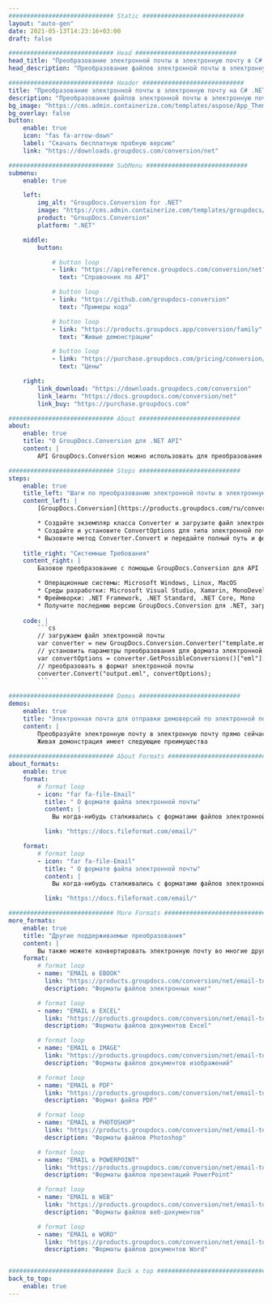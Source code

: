 ```yaml
---
############################# Static ############################
layout: "auto-gen"
date: 2021-05-13T14:23:16+03:00
draft: false

############################# Head ############################
head_title: "Преобразование электронной почты в электронную почту в C# .NET VB.NET"
head_description: "Преобразование файлов электронной почты в электронную почту и более 80 других форматов файлов с помощью собственного API преобразования документов для приложений .NET (C#, ASP.NET, VB.NET, .NET Core)."

############################# Header ############################
title: "Преобразование электронной почты в электронную почту на C# .NET"
description: "Преобразование файлов электронной почты в электронную почту и более 80 других форматов файлов с помощью собственного API преобразования документов для приложений .NET (C#, ASP.NET, VB.NET, .NET Core)."
bg_image: "https://cms.admin.containerize.com/templates/aspose/App_Themes/V3/images/bg/header1.png"
bg_overlay: false
button:
    enable: true
    icon: "fas fa-arrow-down"
    label: "Скачать бесплатную пробную версию"
    link: "https://downloads.groupdocs.com/conversion/net"

############################# SubMenu ############################
submenu:
    enable: true

    left:
        img_alt: "GroupDocs.Conversion for .NET"
        image: "https://cms.admin.containerize.com/templates/groupdocs/images/product-logos/90x90-noborder/groupdocs-conversion-net.png"
        product: "GroupDocs.Conversion"
        platform: ".NET"

    middle:
        button:

            # button loop
            - link: "https://apireference.groupdocs.com/conversion/net"
              text: "Справочник по API"

            # button loop
            - link: "https://github.com/groupdocs-conversion"
              text: "Примеры кода"

            # button loop
            - link: "https://products.groupdocs.app/conversion/family"
              text: "Живые демонстрации"

            # button loop
            - link: "https://purchase.groupdocs.com/pricing/conversion/net"
              text: "Цены"

    right:
        link_download: "https://downloads.groupdocs.com/conversion"
        link_learn: "https://docs.groupdocs.com/conversion/net"
        link_buy: "https://purchase.groupdocs.com"

############################# About ############################
about:
    enable: true
    title: "О GroupDocs.Conversion для .NET API"
    content: |
        API GroupDocs.Conversion можно использовать для преобразования Microsoft Word, Excel, PowerPoint, PDF, Visio и других форматов. GroupDocs.Conversion — это автономный API, который подходит для серверных и внутренних систем, где требуется высокая производительность. Он не зависит от какого-либо программного обеспечения, такого как Microsoft или Open Office.

############################# Steps ############################
steps:
    enable: true
    title_left: "Шаги по преобразованию электронной почты в электронную почту на C#"
    content_left: |
        [GroupDocs.Conversion](https://products.groupdocs.com/ru/conversion/net/) позволяет разработчикам легко преобразовать файл электронной почты в электронную почту, используя несколько строк кода.

        * Создайте экземпляр класса Converter и загрузите файл электронной почты с полным путем
        * Создайте и установите ConvertOptions для типа электронной почты
        * Вызовите метод Converter.Convert и передайте полный путь и формат (Email) в качестве параметра
        
    title_right: "Системные Требования"
    content_right: |
        Базовое преобразование с помощью GroupDocs.Conversion для API .NET можно выполнить, выполнив несколько простых шагов. Наши API поддерживаются на всех основных платформах и операционных системах. Перед выполнением приведенного ниже кода убедитесь, что в вашей системе установлены следующие предварительные компоненты.

        * Операционные системы: Microsoft Windows, Linux, MacOS
        * Среды разработки: Microsoft Visual Studio, Xamarin, MonoDevelop
        * Фреймворки: .NET Framework, .NET Standard, .NET Core, Mono
        * Получите последнюю версию GroupDocs.Conversion для .NET, загруженную с [Nuget](https://www.nuget.org/packages/groupdocs.conversion)
        
    code: |
        ```cs
        // загружаем файл электронной почты
        var converter = new GroupDocs.Conversion.Converter("template.eml");
        // установить параметры преобразования для формата электронной почты
        var convertOptions = converter.GetPossibleConversions()["eml"].ConvertOptions;
        // преобразовать в формат электронной почты
        converter.Convert("output.eml", convertOptions);
        ```
        
############################# Demos ############################
demos:
    enable: true
    title: "Электронная почта для отправки демоверсий по электронной почте"
    content: |
        Преобразуйте электронную почту в электронную почту прямо сейчас, посетив веб-сайт [GroupDocs.Conversion Живые демонстрации](https://products.groupdocs.app/conversion/email-to-email).
        Живая демонстрация имеет следующие преимущества
        
############################# About Formats ############################
about_formats:
    enable: true
    format:
        # format loop
        - icon: "far fa-file-Email"
          title: " О формате файла электронной почты"
          content: |
            Вы когда-нибудь сталкивались с форматами файлов электронной почты и не могли их открыть? Вы попали в нужное место, мы собираемся объяснить, что такое форматы файлов электронной почты и какое рекомендуемое программное обеспечение может открывать или использовать их. Форматы файлов электронной почты используются приложениями электронной почты для хранения различных данных, включая сообщения электронной почты, вложения, папки, адресные книги и т. д. Форматы файлов электронной почты в основном связаны с файлом сообщения электронной почты Outlook Express. Иные типы файлов также могут использовать расширение файла Email. Существует несколько распространенных типов файлов, используемых в электронной почте. Ниже приведен список наиболее популярных форматов файлов, используемых различными почтовыми клиентами для хранения сообщений электронной почты и других связанных данных.

          link: "https://docs.fileformat.com/email/"

    format:
        # format loop
        - icon: "far fa-file-Email"
          title: " О формате файла электронной почты"
          content: |
            Вы когда-нибудь сталкивались с форматами файлов электронной почты и не могли их открыть? Вы попали в нужное место, мы собираемся объяснить, что такое форматы файлов электронной почты и какое рекомендуемое программное обеспечение может открывать или использовать их. Форматы файлов электронной почты используются приложениями электронной почты для хранения различных данных, включая сообщения электронной почты, вложения, папки, адресные книги и т. д. Форматы файлов электронной почты в основном связаны с файлом сообщения электронной почты Outlook Express. Иные типы файлов также могут использовать расширение файла Email. Существует несколько распространенных типов файлов, используемых в электронной почте. Ниже приведен список наиболее популярных форматов файлов, используемых различными почтовыми клиентами для хранения сообщений электронной почты и других связанных данных.

          link: "https://docs.fileformat.com/email/"

############################# More Formats ############################
more_formats:
    enable: true
    title: "Другие поддерживаемые преобразования"
    content: |
        Вы также можете конвертировать электронную почту во многие другие форматы файлов. Пожалуйста, ознакомьтесь с полным списком ниже.
    format: 
        # format loop
        - name: "EMAIL в EBOOK"
          link: "https://products.groupdocs.com/conversion/net/email-to-ebook"
          description: "Форматы файлов электронных книг"

        # format loop
        - name: "EMAIL в EXCEL"
          link: "https://products.groupdocs.com/conversion/net/email-to-excel"
          description: "Форматы файлов документов Excel"

        # format loop
        - name: "EMAIL в IMAGE"
          link: "https://products.groupdocs.com/conversion/net/email-to-image"
          description: "Форматы файлов документов изображений"

        # format loop
        - name: "EMAIL в PDF"
          link: "https://products.groupdocs.com/conversion/net/email-to-pdf"
          description: "Формат файла PDF"

        # format loop
        - name: "EMAIL в PHOTOSHOP"
          link: "https://products.groupdocs.com/conversion/net/email-to-photoshop"
          description: "Форматы файлов Photoshop"

        # format loop
        - name: "EMAIL в POWERPOINT"
          link: "https://products.groupdocs.com/conversion/net/email-to-powerpoint"
          description: "Форматы файлов презентаций PowerPoint"

        # format loop
        - name: "EMAIL в WEB"
          link: "https://products.groupdocs.com/conversion/net/email-to-web"
          description: "Форматы файлов веб-документов"

        # format loop
        - name: "EMAIL в WORD"
          link: "https://products.groupdocs.com/conversion/net/email-to-word"
          description: "Форматы файлов документов Word"


############################# Back к top ###############################
back_to_top:
    enable: true
---
```

